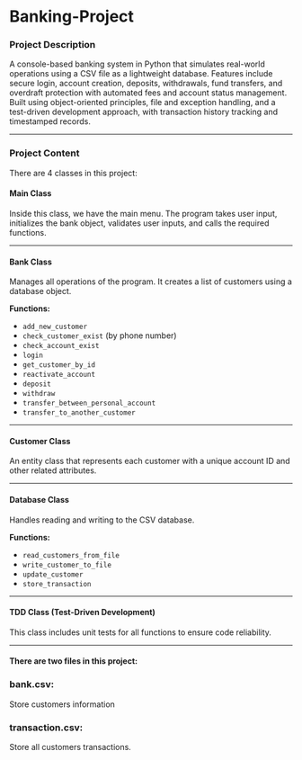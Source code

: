 # Banking-Project

### Project Description  
A console-based banking system in Python that simulates real-world operations using a CSV file as a lightweight database. Features include secure login, account creation, deposits, withdrawals, fund transfers, and overdraft protection with automated fees and account status management. Built using object-oriented principles, file and exception handling, and a test-driven development approach, with transaction history tracking and timestamped records.

---

### Project Content

There are 4 classes in this project:

#### Main Class  
Inside this class, we have the main menu. The program takes user input, initializes the bank object, validates user inputs, and calls the required functions.

---

#### Bank Class  
Manages all operations of the program. It creates a list of customers using a database object.

**Functions:**
- `add_new_customer`
- `check_customer_exist` (by phone number)
- `check_account_exist`
- `login`
- `get_customer_by_id`
- `reactivate_account`
- `deposit`
- `withdraw`
- `transfer_between_personal_account`
- `transfer_to_another_customer`

---

#### Customer Class  
An entity class that represents each customer with a unique account ID and other related attributes.

---

#### Database Class  
Handles reading and writing to the CSV database.

**Functions:**
- `read_customers_from_file`
- `write_customer_to_file`
- `update_customer`
- `store_transaction`

---

#### TDD Class (Test-Driven Development)  
This class includes unit tests for all functions to ensure code reliability.


---
#### There are two files in this project:
### **bank.csv:** 
Store customers information
### **transaction.csv:** 
Store all customers transactions.
